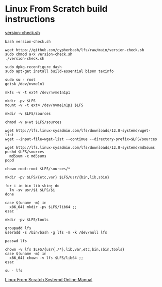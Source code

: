 # Linux From Scratch build instructions

[version-check.sh](./version-check.sh)

```code
bash version-check.sh
```

```code
wget https://github.com/cypherbash/lfs/raw/main/version-check.sh
sudo chmod a+x version-check.sh
./version-check.sh

sudo dpkg-reconfigure dash
sudo apt-get install build-essential bison texinfo
```

```code
sudo su - root
gdisk /dev/nvme1n1
```

```code
mkfs -v -t ext4 /dev/nvme1n1p1
```

```code
mkdir -pv $LFS
mount -v -t ext4 /dev/nvme1n1p1 $LFS
```

```code
mkdir -v $LFS/sources
```

```code
chmod -v a+wt $LFS/sources
```

```code
wget http://lfs.linux-sysadmin.com/lfs/downloads/12.0-systemd/wget-list
wget --input-file=wget-list --continue --directory-prefix=$LFS/sources
```

```code
wget http://lfs.linux-sysadmin.com/lfs/downloads/12.0-systemd/md5sums
pushd $LFS/sources
  md5sum -c md5sums
popd
```

```code
chown root:root $LFS/sources/*
```

```code
mkdir -pv $LFS/{etc,var} $LFS/usr/{bin,lib,sbin}

for i in bin lib sbin; do
  ln -sv usr/$i $LFS/$i
done

case $(uname -m) in
  x86_64) mkdir -pv $LFS/lib64 ;;
esac
```

```code
mkdir -pv $LFS/tools
```

```code
groupadd lfs
useradd -s /bin/bash -g lfs -m -k /dev/null lfs
```

```code
passwd lfs
```

```code
chown -v lfs $LFS/{usr{,/*},lib,var,etc,bin,sbin,tools}
case $(uname -m) in
  x86_64) chown -v lfs $LFS/lib64 ;;
esac
```

```code
su - lfs
```




[Linux From Scratch Systemd Online Manual](https://www.linuxfromscratch.org/lfs/view/stable-systemd/)


